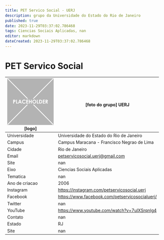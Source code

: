 ```yaml
---
title: PET Servico Social - UERJ
description: grupo da Universidade do Estado do Rio de Janeiro
published: true
date: 2023-11-29T03:37:02.786468
tags: Ciencias Sociais Aplicadas, nan
editor: markdown
dateCreated: 2023-11-29T03:37:02.786468
---
```


# PET Servico Social


| ![placeholder.png](/placeholder.png) [logo] | [foto do grupo] UERJ         |
| ------------------------------------------- | ------------------------------------------------- |
| Universidade                                | Universidade do Estado do Rio de Janeiro      |
| Campus                                      | Campus Maracana - Francisco Negrao de Lima            |
| Cidade                                      | Rio de Janeiro             |
| Email                                       | petservicosocial.uerj@gmail.com             |
| Site                                        | nan              |
| Eixo                                        | Ciencias Sociais Aplicadas              |
| Tematica                                    | nan          |
| Ano de criacao                              | 2006        |
| Instagram                                   | https://instagram.com/petservicosocial.uerj         |
| Facebook                                    | https://www.facebook.com/petservicosocialuerj/          |
| Twitter                                     | nan           |
| YouTube                                     | https://www.youtube.com/watch?v=7ulXSrqnlg4           |
| Contato                                     | nan         |
| Estado                                      |  RJ            |
| Site                                        | nan |
